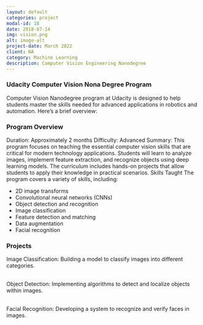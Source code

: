```yaml
---
layout: default
categories: project
modal-id: 18
date: 2018-07-14
img: vision.png
alt: image-alt
project-date: March 2022
client: NA
category: Machine Learning
description: Computer Vision Engineering Nanodegree
---
```

<div style="text-align: left;" markdown="1">



### Udacity Computer Vision Nona Degree Program
Computer Vision Nanodegree program at Udacity is designed to help students master the skills needed for advanced applications in robotics and automation. Here’s a brief overview:

### Program Overview
Duration: Approximately 2 months
Difficulty: Advanced
Summary: This program focuses on teaching the essential computer vision skills that are critical for modern technology applications. Students will learn to analyze images, implement feature extraction, and recognize objects using deep learning models. The curriculum includes hands-on projects that allow students to apply their knowledge in practical scenarios.
Skills Taught
The program covers a variety of skills, including:

* 2D image transforms
* Convolutional neural networks (CNNs)
* Object detection and recognition
* Image classification
* Feature detection and matching
* Data augmentation
* Facial recognition

### Projects
Image Classification: Building a model to classify images into different categories.
<br>
<br>

Object Detection: Implementing algorithms to detect and localize objects within images.
<br>
<br>

Facial Recognition: Developing a system to recognize and verify faces in images.